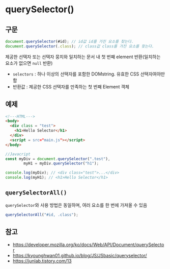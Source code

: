 # querySelector()
## 구문
```javascript
document.querySelector(#id); // id값 id를 가진 요소를 찾는다.
document.querySelector(.class); // class값 class를 가진 요소를 찾는다.
```
제공한 선택자 또는 선택자 뭉치와 일치하는 문서 내 첫 번째 element 반환(일치하는 요소가 없으면 ```null``` 반환)
- ```selectors``` : 하나 이상의 선택자를 포함한 DOMstring. 유효한 CSS 선택자여야만 함
- 반환값 : 제공한 CSS 선택자를 만족하는 첫 번째 Element 객체

## 예제
```HTML
<!---HTML--->
<body>
  <div class = "test">
    <h1>Hello Selector</h1>
  </div>
  <script = src="main.js"></script>
</body> 
```

```javascript
//Javacript
const myDiv = document.querySelector(".test"),
        myH1 = myDiv.querySelector("h1");

console.log(myDiv); // <div class="test">...</div>
console.log(myH1); // <h1>Hello Selector</h1>
```

## ```querySelectorAll()```
```querySelector```와 사용 방법은 동일하며, 여러 요소를 한 번에 가져올 수 있음
```javascript
querySelectorAll("#id, .class");
```

## 참고
- https://developer.mozilla.org/ko/docs/Web/API/Document/querySelector
- https://kyounghwan01.github.io/blog/JS/JSbasic/queryselector/
- https://junlab.tistory.com/13
